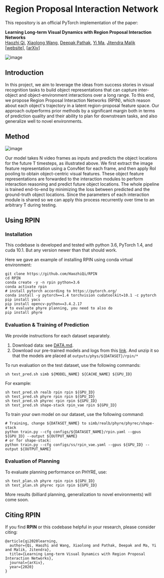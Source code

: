 # Region Proposal Interaction Network

This repository is an official PyTorch implementation of the paper:

<b>Learning Long-term Visual Dynamics with Region Proposal Interaction Networks</b> <br>
[Haozhi Qi](https://people.eecs.berkeley.edu/~hqi/),
[Xiaolong Wang](https://xiaolonw.github.io/),
[Deepak Pathak](https://www.cs.cmu.edu/~dpathak/),
[Yi Ma](http://people.eecs.berkeley.edu/~yima/),
[Jitendra Malik](https://people.eecs.berkeley.edu/~malik/) <br>
[[website](https://haozhiqi.github.io/RPIN)], [[arXiv](http://arxiv.org/abs/2008.02265)]


![image](https://haozhiqi.github.io/RPIN/figs/teaser.png)

## Introduction

In this project, we aim to leverage the ideas from success stories in visual recognition tasks to build object 
representations that can capture inter-object and object-environment interactions over a long range. To this end, 
we propose Region Proposal Interaction Networks (RPIN), which reason about each object's trajectory in a latent 
region-proposal feature space. Our approach outperforms prior methods by a significant margin both in terms of 
prediction quality and their ability to plan for downstream tasks, and also generalize well to novel environments.

## Method

![image](https://haozhiqi.github.io/RPIN/figs/methodv2.png)

Our model takes N video frames as inputs and predicts the object locations for the future T timesteps, as illustrated above. We first extract the image feature representation using a ConvNet for each frame, and then apply RoI pooling to obtain object-centric visual features. These object feature representations are forwarded to the interaction modules to perform interaction reasoning and predict future object locations. The whole pipeline is trained end-to-end by minimizing the loss between predicted and the ground-truth object locations. Since the parameters of each interaction module is shared so we can apply this process recurrently over time to an arbitrary T during testing.

## Using RPIN

### Installation

This codebase is developed and tested with python 3.6, PyTorch 1.4, and cuda 10.1. But any version newer than that should work.

Here we gave an example of installing RPIN using conda virtual environment:
```
git clone https://github.com/HaozhiQi/RPIN
cd RPIN
conda create -y -n rpin python=3.6
conda activate rpin
# install pytorch according to https://pytorch.org/
conda install -y pytorch==1.4 torchvision cudatoolkit=10.1 -c pytorch
pip install yacs
pip install opencv-python==3.4.2.17
# to evaluate phyre planning, you need to also do
pip install phyre
```

### Evaluation & Training of Prediction

We provide instructions for each dataset separately.

1. Download data: see [DATA.md](DATA.md).
2. Download our pre-trained models and logs from this [link](https://drive.google.com/file/d/17ZvnHodfOyag8rdO_cBC2Z1ov64uivPk/view?usp=sharing). And unzip it so that the models are placed at ```outputs/phys/${DATASET}/rpin/*```

To run evaluation on the test dataset, use the following commands:

```
sh test_pred.sh simb ${MODEL_NAME} ${CACHE_NAME} ${GPU_ID}
```

For example:

```
sh test_pred.sh realb rpin rpin ${GPU_ID}
sh test_pred.sh phyre rpin rpin ${GPU_ID}
sh test_pred.sh phyrec rpin rpin ${GPU_ID}
sh test_pred.sh shape-stack rpin_vae rpin ${GPU_ID}
```

To train your own model on our dataset, use the following command:
```
# Training, change ${DATASET_NAME} to simb/realb/phyre/phyrec/shape-stack
python train.py --cfg configs/${DATASET_NAME}/rpin.yaml --gpus ${GPU_ID} --output ${OUTPUT_NAME}
# or for shape-stack:
python train.py --cfg configs/ss/rpin_vae.yaml --gpus ${GPU_ID} --output ${OUTPUT_NAME}
```

### Evaluation of Planning

To evaluate planning performance on PHYRE, use:
```
sh test_plan.sh phyre rpin rpin ${GPU_ID}
sh test_plan.sh phyrec rpin rpin ${GPU_ID}
```

More results (billiard planning, generalization to novel environments) will come soon.


## Citing RPIN

If you find **RPIN** or this codebase helpful in your research, please consider citing:
```
@article{qi2020learning,
  author={Qi, Haozhi and Wang, Xiaolong and Pathak, Deepak and Ma, Yi and Malik, Jitendra},
  title={Learning Long-term Visual Dynamics with Region Proposal Interaction Networks},
  journal={arXiv},
  year={2020}
}
```
